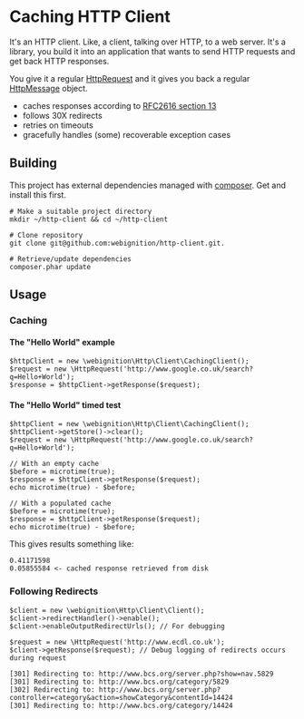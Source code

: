 Caching HTTP Client
===================

It's an HTTP client. Like, a client, talking over HTTP, to a web server. It's a library, you build it into an application that wants to send HTTP requests and get back HTTP responses.

You give it a regular [HttpRequest][1] and it gives you back a regular [HttpMessage][2] object.

* caches responses according to [RFC2616 section 13][3]
* follows 30X redirects
* retries on timeouts
* gracefully handles (some) recoverable exception cases

[1]: http://php.net/manual/en/class.httprequest.php "PHP HttpRequest"
[2]: http://php.net/manual/en/class.httpmessage.php "PHP HttpMessage"
[3]: http://www.w3.org/Protocols/rfc2616/rfc2616-sec13.html "Caching in HTTP"

Building
--------

This project has external dependencies managed with [composer][1]. Get and install this first.

    # Make a suitable project directory
    mkdir ~/http-client && cd ~/http-client

    # Clone repository
    git clone git@github.com:webignition/http-client.git.

    # Retrieve/update dependencies
    composer.phar update


Usage
-----

### Caching

#### The "Hello World" example

    $httpClient = new \webignition\Http\Client\CachingClient();
    $request = new \HttpRequest('http://www.google.co.uk/search?q=Hello+World');
    $response = $httpClient->getResponse($request);

#### The "Hello World" timed test

    $httpClient = new \webignition\Http\Client\CachingClient();
    $httpClient->getStore()->clear();
    $request = new \HttpRequest('http://www.google.co.uk/search?q=Hello+World');

    // With an empty cache
    $before = microtime(true);
    $response = $httpClient->getResponse($request);
    echo microtime(true) - $before;

    // With a populated cache
    $before = microtime(true);
    $response = $httpClient->getResponse($request);
    echo microtime(true) - $before;

This gives results something like:

    0.41171598 
    0.05855584 <- cached response retrieved from disk

### Following Redirects

    $client = new \webignition\Http\Client\Client();
    $client->redirectHandler()->enable();
    $client->enableOutputRedirectUrls(); // For debugging

    $request = new \HttpRequest('http://www.ecdl.co.uk');
    $client->getResponse($request); // Debug logging of redirects occurs during request

    [301] Redirecting to: http://www.bcs.org/server.php?show=nav.5829
    [301] Redirecting to: http://www.bcs.org/category/5829
    [302] Redirecting to: http://www.bcs.org/server.php?controller=category&action=showCategory&contentId=14424
    [301] Redirecting to: http://www.bcs.org/category/14424